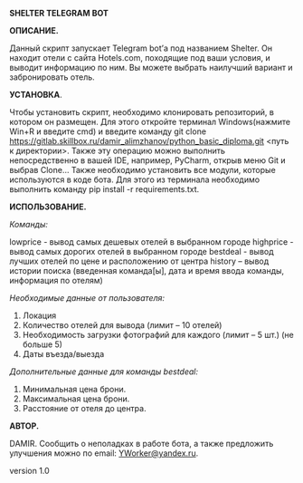 **SHELTER TELEGRAM BOT**


**ОПИСАНИЕ.**

Данный скрипт запускает Telegram bot’а под названием Shelter. Он находит отели с сайта Hotels.com, походящие под ваши условия, и выводит информацию по ним. Вы можете выбрать наилучший вариант и забронировать отель.


**УСТАНОВКА**.

Чтобы установить скрипт, необходимо клонировать репозиторий, в котором он размещен. Для этого откройте терминал Windows(нажмите Win+R и введите cmd) и введите команду git clone https://gitlab.skillbox.ru/damir_alimzhanov/python_basic_diploma.git <путь к директории>. Также эту операцию можно выполнить непосредственно в вашей IDE, например, PyCharm, открыв меню Git и выбрав Clone…
Также необходимо установить все модули, которые используются в коде бота. Для этого из терминала необходимо выполнить команду pip install -r requirements.txt.


**ИСПОЛЬЗОВАНИЕ.**

_Команды:_

lowprice - вывод самых дешевых отелей в выбранном городе 
highprice - вывод самых дорогих отелей в выбранном городе
bestdeal - вывод лучших отелей по цене и расположению от центра
history – вывод истории поиска (введенная команда[ы], дата и время ввода команды, информация по отелям)

_Необходимые данные от пользователя:_

1. Локация
2. Количество отелей для вывода (лимит – 10 отелей)
3. Необходимость загрузки фотографий для каждого (лимит – 5 шт.)
(не больше 5)
4. Даты въезда/выезда

_Дополнительные данные для команды bestdeal:_

1. Минимальная цена брони.
2. Максимальная цена брони.
3. Расстояние от отеля до центра.


**АВТОР.**

DAMIR. Сообщить о неполадках в работе бота, а также предложить улучшения можно по email: YWorker@yandex.ru.

version 1.0
